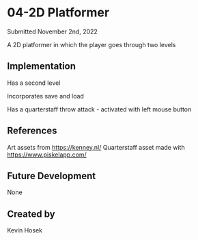 # 04-2D Platformer

Submitted November 2nd, 2022

A 2D platformer in which the player goes through two levels

## Implementation
Has a second level

Incorporates save and load

Has a quarterstaff throw attack - activated with left mouse button

## References
Art assets from https://kenney.nl/
Quarterstaff asset made with https://www.piskelapp.com/

## Future Development
None

## Created by
Kevin Hosek
